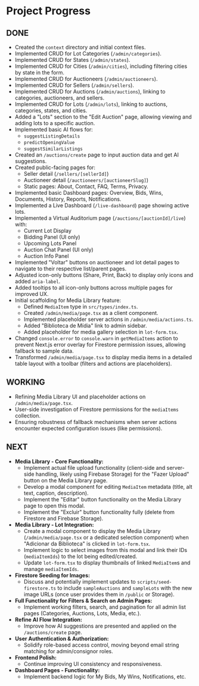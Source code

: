 
# Project Progress

## DONE
- Created the `context` directory and initial context files.
- Implemented CRUD for Lot Categories (`/admin/categories`).
- Implemented CRUD for States (`/admin/states`).
- Implemented CRUD for Cities (`/admin/cities`), including filtering cities by state in the form.
- Implemented CRUD for Auctioneers (`/admin/auctioneers`).
- Implemented CRUD for Sellers (`/admin/sellers`).
- Implemented CRUD for Auctions (`/admin/auctions`), linking to categories, auctioneers, and sellers.
- Implemented CRUD for Lots (`/admin/lots`), linking to auctions, categories, states, and cities.
- Added a "Lots" section to the "Edit Auction" page, allowing viewing and adding lots to a specific auction.
- Implemented basic AI flows for:
    - `suggestListingDetails`
    - `predictOpeningValue`
    - `suggestSimilarListings`
- Created an `/auctions/create` page to input auction data and get AI suggestions.
- Created public-facing pages for:
    - Seller detail (`/sellers/[sellerId]`)
    - Auctioneer detail (`/auctioneers/[auctioneerSlug]`)
    - Static pages: About, Contact, FAQ, Terms, Privacy.
- Implemented basic Dashboard pages: Overview, Bids, Wins, Documents, History, Reports, Notifications.
- Implemented a Live Dashboard (`/live-dashboard`) page showing active lots.
- Implemented a Virtual Auditorium page (`/auctions/[auctionId]/live`) with:
    - Current Lot Display
    - Bidding Panel (UI only)
    - Upcoming Lots Panel
    - Auction Chat Panel (UI only)
    - Auction Info Panel
- Implemented "Voltar" buttons on auctioneer and lot detail pages to navigate to their respective list/parent pages.
- Adjusted icon-only buttons (Share, Print, Back) to display only icons and added `aria-label`.
- Added tooltips to all icon-only buttons across multiple pages for improved UX.
- Initial scaffolding for Media Library feature:
    - Defined `MediaItem` type in `src/types/index.ts`.
    - Created `/admin/media/page.tsx` as a client component.
    - Implemented placeholder server actions in `/admin/media/actions.ts`.
    - Added "Biblioteca de Mídia" link to admin sidebar.
    - Added placeholder for media gallery selection in `lot-form.tsx`.
- Changed `console.error` to `console.warn` in `getMediaItems` action to prevent Next.js error overlay for Firestore permission issues, allowing fallback to sample data.
- Transformed `/admin/media/page.tsx` to display media items in a detailed table layout with a toolbar (filters and actions are placeholders).

## WORKING
- Refining Media Library UI and placeholder actions on `/admin/media/page.tsx`.
- User-side investigation of Firestore permissions for the `mediaItems` collection.
- Ensuring robustness of fallback mechanisms when server actions encounter expected configuration issues (like permissions).

## NEXT
- **Media Library - Core Functionality:**
    - Implement actual file upload functionality (client-side and server-side handling, likely using Firebase Storage) for the "Fazer Upload" button on the Media Library page.
    - Develop a modal component for editing `MediaItem` metadata (title, alt text, caption, description).
    - Implement the "Editar" button functionality on the Media Library page to open this modal.
    - Implement the "Excluir" button functionality fully (delete from Firestore and Firebase Storage).
- **Media Library - Lot Integration:**
    - Create a modal component to display the Media Library (`/admin/media/page.tsx` or a dedicated selection component) when "Adicionar da Biblioteca" is clicked in `lot-form.tsx`.
    - Implement logic to select images from this modal and link their IDs (`mediaItemIds`) to the lot being edited/created.
    - Update `lot-form.tsx` to display thumbnails of linked `MediaItem`s and manage `mediaItemIds`.
- **Firestore Seeding for Images:**
    - Discuss and potentially implement updates to `scripts/seed-firestore.ts` to include `sampleAuctions` and `sampleLots` with the new image URLs (once user provides them in `/public` or Storage).
- **Full Functionality for Filters & Search on Admin Pages:**
    - Implement working filters, search, and pagination for all admin list pages (Categories, Auctions, Lots, Media, etc.).
- **Refine AI Flow Integration:**
    - Improve how AI suggestions are presented and applied on the `/auctions/create` page.
- **User Authentication & Authorization:**
    - Solidify role-based access control, moving beyond email string matching for admin/consignor roles.
- **Frontend Polish:**
    - Continue improving UI consistency and responsiveness.
- **Dashboard Pages - Functionality:**
    - Implement backend logic for My Bids, My Wins, Notifications, etc.


    